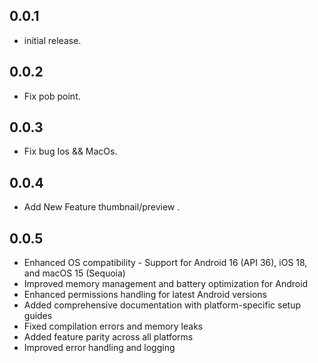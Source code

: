 ## 0.0.1

*  initial release.

## 0.0.2

*  Fix pob point.

## 0.0.3

*  Fix bug Ios && MacOs.

## 0.0.4

* Add New Feature thumbnail/preview .


## 0.0.5

* Enhanced OS compatibility - Support for Android 16 (API 36), iOS 18, and macOS 15 (Sequoia)
* Improved memory management and battery optimization for Android
* Enhanced permissions handling for latest Android versions
* Added comprehensive documentation with platform-specific setup guides
* Fixed compilation errors and memory leaks
* Added feature parity across all platforms
* Improved error handling and logging 